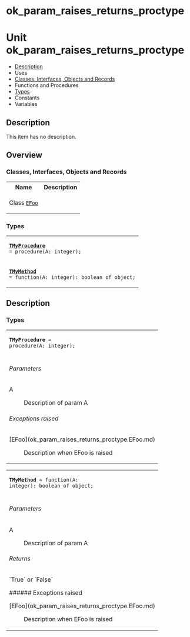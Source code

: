 # ok\_param\_raises\_returns\_proctype


# Unit ok\_param\_raises\_returns\_proctype

- [Description](#PasDoc-Description)
- Uses
- [Classes, Interfaces, Objects and Records](#PasDoc-Classes)
- Functions and Procedures
- [Types](#PasDoc-Types)
- Constants
- Variables

<span id="PasDoc-Description"/>

## Description
This item has no description.

<span id="PasDoc-Uses"/>

## Overview

### Classes, Interfaces, Objects and Records
<span id="PasDoc-Classes"/>


<table>
<tr class="listheader">
<th class="itemname">Name</th>
<th class="itemdesc">Description</th>
</tr>
<tr>

<td>

Class&nbsp;[`EFoo`](ok_param_raises_returns_proctype.EFoo.md)
</td>

<td>

&nbsp;
</td>
</tr>
</table>

### Types
<span id="PasDoc-Types"/>


<table>
<tr>

<td>

<code><strong><a href="ok_param_raises_returns_proctype.md#TMyProcedure">TMyProcedure</a></strong> = procedure(A: integer);</code>
</td>
</tr>
<tr>

<td>

<code><strong><a href="ok_param_raises_returns_proctype.md#TMyMethod">TMyMethod</a></strong> = function(A: integer): boolean of object;</code>
</td>
</tr>
</table>

## Description

### Types

<table>
<tr>

<td>

<span id="TMyProcedure"/><code><strong>TMyProcedure</strong> = procedure(A: integer);</code>
</td>
</tr>
<tr><td colspan="1">

 
###### Parameters
<dl>
<dt>A</dt>
<dd>

Description of param A</dd>
</dl>

###### Exceptions raised
<dl>
<dt>[EFoo](ok_param_raises_returns_proctype.EFoo.md)</dt>
<dd>

Description when EFoo is raised</dd>
</dl>


</td></tr>
</table>

<table>
<tr>

<td>

<span id="TMyMethod"/><code><strong>TMyMethod</strong> = function(A: integer): boolean of object;</code>
</td>
</tr>
<tr><td colspan="1">

  
###### Parameters
<dl>
<dt>A</dt>
<dd>

Description of param A</dd>
</dl>

###### Returns
<p class="return">`True` or `False`</p>
###### Exceptions raised
<dl>
<dt>[EFoo](ok_param_raises_returns_proctype.EFoo.md)</dt>
<dd>

Description when EFoo is raised</dd>
</dl>


</td></tr>
</table>

